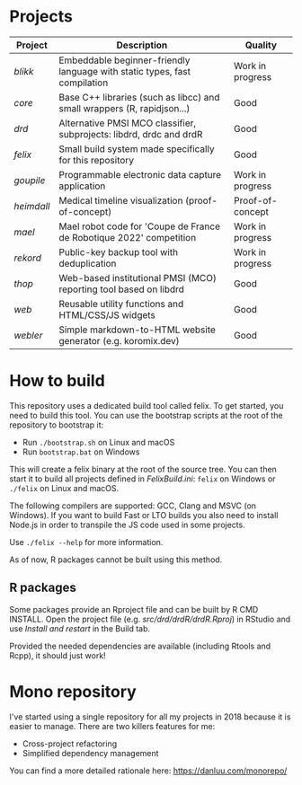 # Projects

| Project    | Description                                                                | Quality          |
| ---------- | -------------------------------------------------------------------------- | -----------------|
| *blikk*    | Embeddable beginner-friendly language with static types, fast compilation  | Work in progress |
| *core*     | Base C++ libraries (such as libcc) and small wrappers (R, rapidjson...)    | Good             |
| *drd*      | Alternative PMSI MCO classifier, subprojects: libdrd, drdc and drdR        | Good             |
| *felix*    | Small build system made specifically for this repository                   | Good             |
| *goupile*  | Programmable electronic data capture application                           | Work in progress |
| *heimdall* | Medical timeline visualization (proof-of-concept)                          | Proof-of-concept |
| *mael*     | Mael robot code for 'Coupe de France de Robotique 2022' competition        | Work in progress |
| *rekord*   | Public-key backup tool with deduplication                                  | Work in progress |
| *thop*     | Web-based institutional PMSI (MCO) reporting tool based on libdrd          | Good             |
| *web*      | Reusable utility functions and HTML/CSS/JS widgets                         | Good             |
| *webler*   | Simple markdown-to-HTML website generator (e.g. koromix.dev)               | Good             |

# How to build

This repository uses a dedicated build tool called felix. To get started, you need to build
this tool. You can use the bootstrap scripts at the root of the repository to bootstrap it:

* Run `./bootstrap.sh` on Linux and macOS
* Run `bootstrap.bat` on Windows

This will create a felix binary at the root of the source tree. You can then start it to
build all projects defined in *FelixBuild.ini*: `felix` on Windows or `./felix` on Linux and macOS.

The following compilers are supported: GCC, Clang and MSVC (on Windows). If you
want to build Fast or LTO builds you also need to install Node.js in order to
transpile the JS code used in some projects.

Use `./felix --help` for more information.

As of now, R packages cannot be built using this method.

## R packages

Some packages provide an Rproject file and can be built by R CMD INSTALL. Open the
project file (e.g. *src/drd/drdR/drdR.Rproj*) in RStudio and use *Install and restart* in the
Build tab.

Provided the needed dependencies are available (including Rtools and Rcpp), it should just work!

# Mono repository

I've started using a single repository for all my projects in 2018 because it is easier to manage.
There are two killers features for me:

* Cross-project refactoring
* Simplified dependency management

You can find a more detailed rationale here: https://danluu.com/monorepo/
